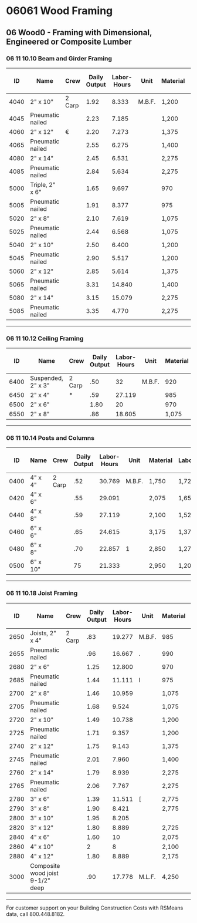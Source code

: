 # 06061 Wood Framing

## 06 Wood0 - Framing with Dimensional, Engineered or Composite Lumber

### 06 11 10.10 Beam and Girder Framing

| ID   | Name                        | Crew    | Daily Output | Labor-Hours | Unit   | Material | Labor | Equipment | Total | Total Incl O&P |
|------|-----------------------------|---------|--------------|-------------|--------|----------|-------|-----------|-------|----------------|
| 4040 | 2" x 10"                    | 2 Carp  | 1.92         | 8.333       | M.B.F. | 1,200    | 470   |           | 1,670 | 2,0            |
| 4045 | Pneumatic nailed            |         | 2.23         | 7.185       |        | 1,200    | 405   |           | 1,605 | 1,9            |
| 4060 | 2" x 12"                    | €       | 2.20         | 7.273       |        | 1,375    | 410   |           | 1,785 | 2,1            |
| 4065 | Pneumatic nailed            |         | 2.55         | 6.275       |        | 1,400    | 355   |           | 1,755 | 2,0            |
| 4080 | 2" x 14"                    |         | 2.45         | 6.531       |        | 2,275    | 370   |           | 2,645 | 3,0            |
| 4085 | Pneumatic nailed            |         | 2.84         | 5.634       |        | 2,275    | 315   |           | 2,590 | 2,9            |
| 5000 | Triple, 2" x 6"             |         | 1.65         | 9.697       |        | 970      | 545   |           | 1,515 | 1,9            |
| 5005 | Pneumatic nailed            |         | 1.91         | 8.377       |        | 975      | 470   |           | 1,445 |                |
| 5020 | 2" x 8"                     |         | 2.10         | 7.619       |        | 1,075    | 430   |           | 1,505 | 1,8            |
| 5025 | Pneumatic nailed            |         | 2.44         | 6.568       |        | 1,075    | 370   |           | 1,445 | 1,7            |
| 5040 | 2" x 10"                    |         | 2.50         | 6.400       |        | 1,200    | 360   |           | 1,560 | 1,8            |
| 5045 | Pneumatic nailed            |         | 2.90         | 5.517       |        | 1,200    | 310   |           | 1,510 | 1,7            |
| 5060 | 2" x 12"                    |         | 2.85         | 5.614       |        | 1,375    | 315   |           | 1,690 | 2,0            |
| 5065 | Pneumatic nailed            |         | 3.31         | 14.840      |        | 1,400    | 272   |           | 1,672 | 1,9            |
| 5080 | 2" x 14"                    |         | 3.15         | 15.079      |        | 2,275    | 286   |           | 2,561 | 2,9            |
| 5085 | Pneumatic nailed            |         | 3.35         | 4.770       |        | 2,275    | 269   |           | 2,544 | 2,9            |

---

### 06 11 10.12 Ceiling Framing

| ID   | Name                        | Crew    | Daily Output | Labor-Hours | Unit   | Material | Labor | Equipment | Total | Total Incl O&P |
|------|-----------------------------|---------|--------------|-------------|--------|----------|-------|-----------|-------|----------------|
| 6400 | Suspended, 2" x 3"          | 2 Carp  | .50          | 32          | M.B.F. | 920      | 1,800 |           | 2,720 | 3,6            |
| 6450 | 2" x 4"                     | *       | .59          | 27.119      |        | 985      | 1,525 |           | 2,510 | 3,3            |
| 6500 | 2" x 6"                     |         | 1.80         | 20          |        | 970      | 1,125 |           | 2,095 | 2,7            |
| 6550 | 2" x 8"                     |         | .86          | 18.605      |        | 1,075    | 1,050 |           | 2,125 | 2,7            |

---

### 06 11 10.14 Posts and Columns

| ID   | Name                        | Crew    | Daily Output | Labor-Hours | Unit   | Material | Labor | Equipment | Total | Total Incl O&P |
|------|-----------------------------|---------|--------------|-------------|--------|----------|-------|-----------|-------|----------------|
| 0400 | 4" x 4"                     | 2 Carp  | .52          | 30.769      | M.B.F. | 1,750    | 1,725 |           | 3,475 | 4,5            |
| 0420 | 4" x 6"                     |         | .55          | 29.091      |        | 2,075    | 1,650 |           | 3,725 | 4,7            |
| 0440 | 4" x 8"                     |         | .59          | 27.119      |        | 2,100    | 1,525 |           | 3,625 | 4,6            |
| 0460 | 6" x 6"                     |         | .65          | 24.615      |        | 3,175    | 1,375 |           | 4,550 | 5,5            |
| 0480 | 6" x 8"                     |         | .70          | 22.857      | 1      | 2,850    | 1,275 |           | 4,125 | 5,0            |
| 0500 | 6" x 10"                    |         | 75           | 21.333      |        | 2,950    | 1,200 |           | 4,150 | 5,0            |

---

### 06 11 10.18 Joist Framing

| ID   | Name                        | Crew    | Daily Output | Labor-Hours | Unit   | Material | Labor | Equipment | Total | Total Incl O&P |
|------|-----------------------------|---------|--------------|-------------|--------|----------|-------|-----------|-------|----------------|
| 2650 | Joists, 2" x 4"             | 2 Carp  | .83          | 19.277      | M.B.F. | 985      | 1,075 |           | 2,060 | 2,7            |
| 2655 | Pneumatic nailed            |         | .96          | 16.667      | .      | 990      | 940   |           | 1,930 | 2,50           |
| 2680 | 2" x 6"                     |         | 1.25         | 12.800      |        | 970      | 720   |           | 1,690 | 2,1            |
| 2685 | Pneumatic nailed            |         | 1.44         | 11.111      | I      | 975      | 625   |           | 1,600 | 2,00           |
| 2700 | 2" x 8"                     |         | 1.46         | 10.959      |        | 1,075    | 615   |           | 1,690 | 2,10           |
| 2705 | Pneumatic nailed            |         | 1.68         | 9.524       |        | 1,075    | 535   |           | 1,610 | 2,00           |
| 2720 | 2" x 10"                    |         | 1.49         | 10.738      |        | 1,200    | 605   |           | 1,805 | 2,20           |
| 2725 | Pneumatic nailed            |         | 1.71         | 9.357       |        | 1,200    | 525   |           | 1,725 | 2,10           |
| 2740 | 2" x 12"                    |         | 1.75         | 9.143       |        | 1,375    | 515   |           | 1,890 | 2,30           |
| 2745 | Pneumatic nailed            |         | 2.01         | 7.960       |        | 1,400    | 450   |           | 1,850 | 2,20           |
| 2760 | 2" x 14"                    |         | 1.79         | 8.939       |        | 2,275    | 505   |           | 2,780 | 3,25           |
| 2765 | Pneumatic nailed            |         | 2.06         | 7.767       |        | 2,275    | 435   |           | 2,710 | 3,14           |
| 2780 | 3" x 6"                     |         | 1.39         | 11.511      | [      | 2,775    | 650   |           | 3,425 | 4,05           |
| 2790 | 3" x 8"                     |         | 1.90         | 8.421       |        | 2,775    | 475   |           | 3,250 | 3,75           |
| 2800 | 3" x 10"                    |         | 1.95         | 8.205       | |      | 2,725    | 460   |           | 3,185 | 3,70           |
| 2820 | 3" x 12"                    |         | 1.80         | 8.889       |        | 2,725    | 500   |           | 3,225 | 3,74           |
| 2840 | 4" x 6"                     |         | 1.60         | 10          |        | 2,075    | 565   |           | 2,640 | 3,12           |
| 2860 | 4" x 10"                    |         | 2            | 8           |        | 2,100    | 450   |           | 2,550 | 3,00           |
| 2880 | 4" x 12"                    |         | 1.80         | 8.889       |        | 2,175    | -500  |           | 2,675 | 3,12           |
| 3000 | Composite wood joist 9-1/2" deep |     | .90          | 17.778      | M.L.F. | 4,250    | 1,000 |           | 5,250 | 6,17           |

---

For customer support on your Building Construction Costs with RSMeans data, call 800.448.8182.